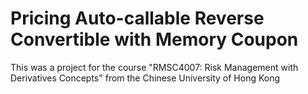 # Pricing Auto-callable Reverse Convertible with Memory Coupon

This was a project for the course "RMSC4007: Risk Management with Derivatives Concepts" from the Chinese University of Hong Kong
